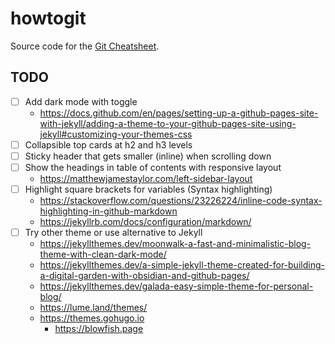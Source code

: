 # howtogit

Source code for the [Git Cheatsheet](https://palask.github.io/howtogit/).

## TODO

- [ ] Add dark mode with toggle
	- https://docs.github.com/en/pages/setting-up-a-github-pages-site-with-jekyll/adding-a-theme-to-your-github-pages-site-using-jekyll#customizing-your-themes-css
- [ ] Collapsible top cards at h2 and h3 levels
- [ ] Sticky header that gets smaller (inline) when scrolling down
- [ ] Show the headings in table of contents with responsive layout
	- https://matthewjamestaylor.com/left-sidebar-layout
- [ ] Highlight square brackets for variables (Syntax highlighting)
	- https://stackoverflow.com/questions/23226224/inline-code-syntax-highlighting-in-github-markdown
	- https://jekyllrb.com/docs/configuration/markdown/
- [ ] Try other theme or use alternative to Jekyll
	- https://jekyllthemes.dev/moonwalk-a-fast-and-minimalistic-blog-theme-with-clean-dark-mode/
	- https://jekyllthemes.dev/a-simple-jekyll-theme-created-for-building-a-digital-garden-with-obsidian-and-github-pages/
	- https://jekyllthemes.dev/galada-easy-simple-theme-for-personal-blog/
	- https://lume.land/themes/
	- https://themes.gohugo.io
		- https://blowfish.page
